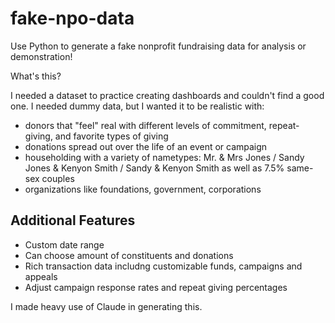 # fake-npo-data

Use Python to generate a fake nonprofit fundraising data for analysis or demonstration!

What's this?

I needed a dataset to practice creating dashboards and couldn't find a good one. I needed dummy data, but I wanted it to be realistic with:

- donors that "feel" real with different levels of commitment, repeat-giving, and favorite types of giving
- donations spread out over the life of an event or campaign
- householding with a variety of nametypes: Mr. & Mrs Jones / Sandy Jones & Kenyon Smith / Sandy & Kenyon Smith as well as 7.5% same-sex couples
- organizations like foundations, government, corporations


## Additional Features

- Custom date range
- Can choose amount of constituents and donations
- Rich transaction data includng customizable funds, campaigns and appeals
- Adjust campaign response rates and repeat giving percentages

I made heavy use of Claude in generating this.
